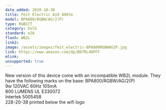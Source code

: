 ```yaml
---
date_added: 2020-10-30
title: Feit Electric A19 800lm
model: BPA800/RGBW/AG/2(P)
type: RGBCCT
category: bulb
standard: e26
flash: WB2L
link2: 
image: /assets/images/feit_electric-BPA800RGBWAG2P.jpg
link: https://www.amazon.com/dp/B07RL48PFF
mlink: 
unsupported: true
---
```

New version of this device come with an incompatible WB2L module. They have the following marks on the base:
BPA800/RGBW/AG/2(P)    
9w 120VAC 60Hz 105mA    
800 LUMENS UL E330072    
Intertek 5005458    
228-20-38 printed below the wifi logo    
